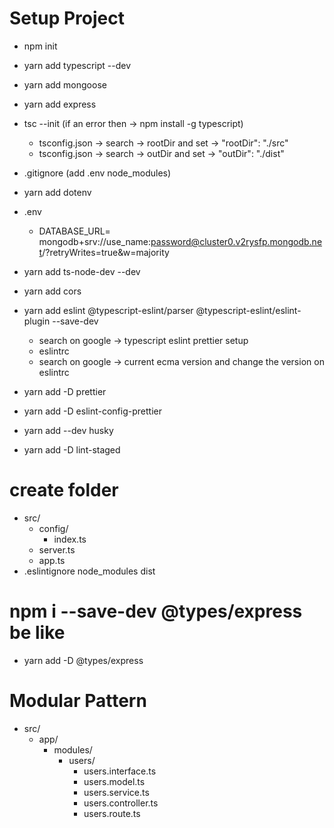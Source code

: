 # Setup Project

- npm init
- yarn add typescript --dev
- yarn add mongoose
- yarn add express
- tsc --init (if an error then -> npm install -g typescript)

  - tsconfig.json -> search -> rootDir and set -> "rootDir": "./src"
  - tsconfig.json -> search -> outDir and set -> "outDir": "./dist"

- .gitignore (add .env node_modules)
- yarn add dotenv
- .env
  - DATABASE_URL= mongodb+srv://use_name:password@cluster0.v2rysfp.mongodb.net/?retryWrites=true&w=majority
- yarn add ts-node-dev --dev
- yarn add cors
- yarn add eslint @typescript-eslint/parser @typescript-eslint/eslint-plugin --save-dev
  - search on google -> typescript eslint prettier setup
  - eslintrc
  - search on google -> current ecma version and change the version on eslintrc
- yarn add -D prettier
- yarn add -D eslint-config-prettier
- yarn add --dev husky
- yarn add -D lint-staged

# create folder

- src/
  - config/
    - index.ts
  - server.ts
  - app.ts
- .eslintignore
  node_modules
  dist

# npm i --save-dev @types/express be like

- yarn add -D @types/express

# Modular Pattern

- src/
  - app/
    - modules/
      - users/
        - users.interface.ts
        - users.model.ts
        - users.service.ts
        - users.controller.ts
        - users.route.ts
